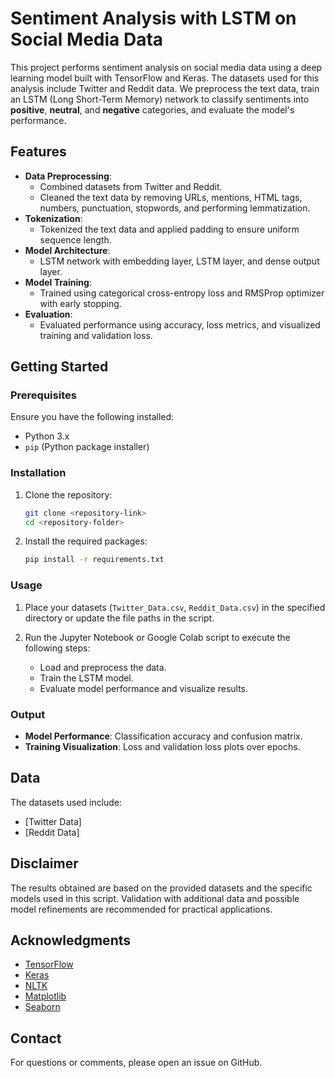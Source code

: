 # Sentiment Analysis with LSTM on Social Media Data

This project performs sentiment analysis on social media data using a deep learning model built with TensorFlow and Keras. The datasets used for this analysis include Twitter and Reddit data. We preprocess the text data, train an LSTM (Long Short-Term Memory) network to classify sentiments into **positive**, **neutral**, and **negative** categories, and evaluate the model's performance.

## Features

- **Data Preprocessing**: 
  - Combined datasets from Twitter and Reddit.
  - Cleaned the text data by removing URLs, mentions, HTML tags, numbers, punctuation, stopwords, and performing lemmatization.
- **Tokenization**: 
  - Tokenized the text data and applied padding to ensure uniform sequence length.
- **Model Architecture**: 
  - LSTM network with embedding layer, LSTM layer, and dense output layer.
- **Model Training**: 
  - Trained using categorical cross-entropy loss and RMSProp optimizer with early stopping.
- **Evaluation**: 
  - Evaluated performance using accuracy, loss metrics, and visualized training and validation loss.

## Getting Started

### Prerequisites

Ensure you have the following installed:

- Python 3.x
- `pip` (Python package installer)

### Installation

1. Clone the repository:

    ```bash
    git clone <repository-link>
    cd <repository-folder>
    ```

2. Install the required packages:

    ```bash
    pip install -r requirements.txt
    ```

### Usage

1. Place your datasets (`Twitter_Data.csv`, `Reddit_Data.csv`) in the specified directory or update the file paths in the script.

2. Run the Jupyter Notebook or Google Colab script to execute the following steps:
   - Load and preprocess the data.
   - Train the LSTM model.
   - Evaluate model performance and visualize results.

### Output

- **Model Performance**: Classification accuracy and confusion matrix.
- **Training Visualization**: Loss and validation loss plots over epochs.

## Data

The datasets used include:
- [Twitter Data]
- [Reddit Data]

## Disclaimer

The results obtained are based on the provided datasets and the specific models used in this script. Validation with additional data and possible model refinements are recommended for practical applications.

## Acknowledgments

- [TensorFlow](https://www.tensorflow.org/)
- [Keras](https://keras.io/)
- [NLTK](https://www.nltk.org/)
- [Matplotlib](https://matplotlib.org/)
- [Seaborn](https://seaborn.pydata.org/)

## Contact

For questions or comments, please open an issue on GitHub.
